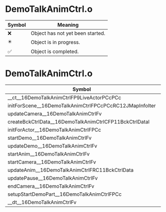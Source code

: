 # DemoTalkAnimCtrl.o
| Symbol | Meaning 
| ------------- | ------------- 
| :x: | Object has not yet been started. 
| :eight_pointed_black_star: | Object is in progress. 
| :white_check_mark: | Object is completed. 


# DemoTalkAnimCtrl.o
| Symbol | Decompiled? |
| ------------- | ------------- |
| __ct__16DemoTalkAnimCtrlFP9LiveActorPCcPCc | :x: |
| initForScene__16DemoTalkAnimCtrlFPCcPCcRC12JMapInfoIter | :x: |
| updateCamera__16DemoTalkAnimCtrlFv | :x: |
| createBckCtrlData__16DemoTalkAnimCtrlCFP11BckCtrlDatal | :x: |
| initForActor__16DemoTalkAnimCtrlFPCc | :x: |
| startDemo__16DemoTalkAnimCtrlFv | :x: |
| updateDemo__16DemoTalkAnimCtrlFv | :x: |
| startAnim__16DemoTalkAnimCtrlFv | :x: |
| startCamera__16DemoTalkAnimCtrlFv | :x: |
| updateAnim__16DemoTalkAnimCtrlFRC11BckCtrlData | :x: |
| updatePause__16DemoTalkAnimCtrlFv | :x: |
| endCamera__16DemoTalkAnimCtrlFv | :x: |
| setupStartDemoPart__16DemoTalkAnimCtrlFPCc | :x: |
| __dt__16DemoTalkAnimCtrlFv | :x: |
